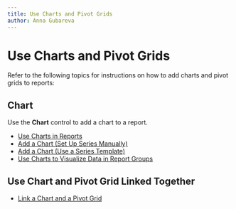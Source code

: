```yaml
---
title: Use Charts and Pivot Grids
author: Anna Gubareva
---
```

# Use Charts and Pivot Grids

Refer to the following topics for instructions on how to add charts and pivot grids to reports:

## Chart

Use the **Chart** control to add a chart to a report.

* [Use Charts in Reports](use-charts-and-pivot-grids/use-charts-in-reports.md)
* [Add a Chart (Set Up Series Manually)](use-charts-and-pivot-grids/add-a-chart-set-up-series-manually.md)
* [Add a Chart (Use a Series Template)](use-charts-and-pivot-grids/add-a-chart-use-a-series-template.md)
* [Use Charts to Visualize Data in Report Groups](use-charts-and-pivot-grids/use-charts-to-visualize-data-in-report-groups.md)

## Use Chart and Pivot Grid Linked Together

* [Link a Chart and a Pivot Grid](use-charts-and-pivot-grids/link-a-chart-and-a-pivot-grid.md)

